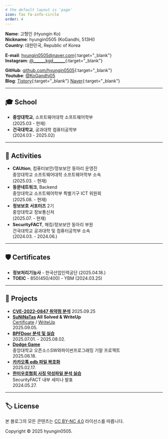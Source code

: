 ```yaml
---
# the default layout is 'page'
icon: fas fa-info-circle
order: 4
---
```


**Name**: 고형인 (Hyungin Ko)  
**Nickname**: hyungin0505 (KoGandhi, 513HI)  
**Country**: 대한민국, Republic of Korea  

**E-mail**: [hyungin0505@naver.com](mailto:hyungin0505@naver.com){:target="_blank"}  
**Instagram**: [@\_\_\_\_\_\_kgd\_\_\_\_\_\_](https://instagram.com/______kgd______){:target="_blank"}  

**GitHub**: [github.com/hyungin0505](https://github.com/hyungin0505){:target="_blank"}  
**Youtube**: [@KoGandhi05](https://youtube.com/@KoGandhi05)  
**Blog**: [Tistory](https://hyungin0505.tistory.com){:target="_blank"}  [Naver](https://blog.naver.com/hyungin0505){:target="_blank"}  

---

## 🎓 School

- **중앙대학교**, 소프트웨어대학 소프트웨어학부    
    (2025.03 - 현재)
- **건국대학교**, 공과대학 컴퓨터공학부  
    (2024.03 - 2025.02)

---

## 💼 Activities

- **CAUtion**, 컴퓨터보안/정보보안 동아리 운영진  
    중앙대학교 소프트웨어대학 소프트웨어학부 소속  
    (2025.03. - 현재)
- **동문네트워크**, Backend  
    중앙대학교 소프트웨어학부 특별기구 ICT 위원회  
    (2025.08. - 현재)  
- **정보보호 서포터즈** 2기  
    중앙대학교 정보통신처    
    (2025.07. - 현재)
- **SecurityFACT**, 해킹/정보보안 동아리 부원  
    건국대학교 공과대학 및 컴퓨터공학부 소속  
    (2024.03. - 2024.06.)
<!-- - **Utility**, 프로그래밍 동아리 부원  
    동화고등학교  
    (2021.03. - 2023.02.) -->

---

## 🛡️ Certificates

- **정보처리기능사** - 한국산업인력공단 (2025.04.18.)
- **TOEIC** - 850(450/400) - YBM (2024.03.25)

---

## 📝 Projects
- **[CVE-2022-0847 취약점 분석](https://blog.kogandhi.kr/posts/cve-2022-0847/)**
  2025.09.25
- **[SuNiNaTas](https://suninatas.com/) All Solved & WriteUp**  
  [Certificate](https://blog.kogandhi.kr/assets/img/others/SuNiNaTaS_Certificate(kogandhi).jpg) / [WriteUp](https://blog.kogandhi.kr/posts/suninatas-wargame-writeup)   
  2025.09.05.  
- **[BPFDoor 분석 및 실습](https://github.com/hyungin0505/BPFDoor_Project/tree/main/%EA%B3%A0%ED%98%95%EC%9D%B8)**   
  2025.07.01. - 2025.08.02.
- **[Dodge Game](https://github.com/hyungin0505/GUI-Project-Dodge)**    
  중앙대학교 오픈소스SW와파이썬프로그래밍 기말 프로젝트  
  2025.06.18.  
- **[카카오톡 edb 파일 복호화](https://hyungin0505.tistory.com/103)**  
  2025.02.17.
- **[한미우호협회 사칭 악성파일 분석 실습](https://hyungin0505.tistory.com/89)**  
  SecurityFACT 내부 세미나 발표    
  2024.05.27. 
<!-- - **[고등학교 급식 알리미 챗봇](https://github.com/hyungin0505/DonghwaMealAlimi)**  
  2022.11. -->

---

## 🏷 License

본 블로그의 모든 콘텐츠는 [CC BY-NC 4.0](https://creativecommons.org/licenses/by-nc/4.0/deed.ko) 라이선스를 따릅니다.  

Copyright © 2025 hyungin0505.